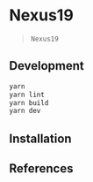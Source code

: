 # Nexus19

> `Nexus19`

## Development

```bash
yarn
yarn lint
yarn build
yarn dev
```

## Installation


## References

